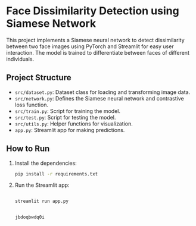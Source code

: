 # Face Dissimilarity Detection using Siamese Network

This project implements a Siamese neural network to detect dissimilarity between two face images using PyTorch and Streamlit for easy user interaction. The model is trained to differentiate between faces of different individuals.

## Project Structure

- `src/dataset.py`: Dataset class for loading and transforming image data.
- `src/network.py`: Defines the Siamese neural network and contrastive loss function.
- `src/train.py`: Script for training the model.
- `src/test.py`: Script for testing the model.
- `src/utils.py`: Helper functions for visualization.
- `app.py`: Streamlit app for making predictions.

## How to Run

1. Install the dependencies:
   ```bash
   pip install -r requirements.txt

2. Run the Streamlit app:
   ```bash

   streamlit run app.py


   jbdoqbwdq0i
